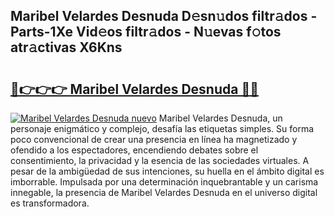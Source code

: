 ## Maribel Velardes Desnuda D𝚎sn𝚞dos filtr𝚊dos - Parts-1Xe Vid𝚎os filtr𝚊dos - N𝚞evas f𝚘tos atr𝚊ctivas X6Kns

# <h2><a href="http://mbcs3f7.tromn.icu/?c=Maribel+Velardes+Desnuda">🔗👉👉👉 Maribel Velardes Desnuda 🔗🔗</a></h2>

[![Maribel Velardes Desnuda nuevo](https://i.imgur.com/pEAQMta.gif)](http://mbcs3f7.tromn.icu/?c=Maribel+Velardes+Desnuda)
Maribel Velardes Desnuda, un personaje enigmático y complejo, desafía las etiquetas simples. Su forma poco convencional de crear una presencia en línea ha magnetizado y ofendido a los espectadores, encendiendo debates sobre el consentimiento, la privacidad y la esencia de las sociedades virtuales. A pesar de la ambigüedad de sus intenciones, su huella en el ámbito digital es imborrable. Impulsada por una determinación inquebrantable y un carisma innegable, la presencia de Maribel Velardes Desnuda en el universo digital es transformadora.
